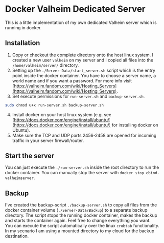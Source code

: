# Docker Valheim Dedicated Server

This is a little implementation of my own dedicated Valheim server which is running in docker.

## Installation

1. Copy or checkout the complete directory onto the host linux system. I created a new user `valheim` on my server and I copied all files into the `/home/valheim/server/` directory.
2. Setting up the `./Server-Data/start_server.sh` script which is the entry point inside the docker container. You have to choose a server name, a world name and if you want a password. For more info visit [https://valheim.fandom.com/wiki/Hosting_Servers](https://valheim.fandom.com/wiki/Hosting_Servers).
3. Set execute permissions for `run-server.sh` and `backup-server.sh`.
```bash
sudo chmod u+x run-server.sh backup-server.sh
```
4. Install docker on your host linux system (e.g. see [https://docs.docker.com/engine/install/ubuntu/](https://docs.docker.com/engine/install/ubuntu/) for installing docker on Ubuntu).
5. Make sure the TCP and UDP ports 2456-2458 are opened for incoming traffic in your server firewall/router.

## Start the server
You can just execute the `./run-server.sh` inside the root directory to run the docker container. You can manually stop the server with `docker stop cbind-valheimserver`.

## Backup
I've created the backup-script `./backup-server.sh` to copy all files from the docker container volume (`./Server-Data/Backup`) to a separate backup directory. The script stops the running docker container, makes the backup and starts the container again. Feel free to change everything you want. You can execute the script automatically over the linux `crobtab` functionality. In my scenario I am using a mounted directory to my cloud for the backup destination.